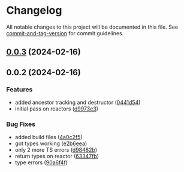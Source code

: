 # Changelog

All notable changes to this project will be documented in this file. See [commit-and-tag-version](https://github.com/absolute-version/commit-and-tag-version) for commit guidelines.

## [0.0.3](https://github.com/hyrumwhite/spicyjs-reactor/compare/v0.0.2...v0.0.3) (2024-02-16)

## 0.0.2 (2024-02-16)


### Features

* added ancestor tracking and destructor ([0441d54](https://github.com/hyrumwhite/spicyjs-reactor/commit/0441d5432464fb6c8b62d618cb6e41cf014c70cd))
* initial pass on reactors ([d9973e3](https://github.com/hyrumwhite/spicyjs-reactor/commit/d9973e3d89e5e6ffa6d50bb1fd8e5a6975bb0cfd))


### Bug Fixes

* added build files ([4a0c2f5](https://github.com/hyrumwhite/spicyjs-reactor/commit/4a0c2f5c65d2c68fe94827c5d9a60211aa221ffc))
* got types working ([e2b6eea](https://github.com/hyrumwhite/spicyjs-reactor/commit/e2b6eeaf59a7ef778921d9d1e0c0e65e1fb47960))
* only 2 more TS errors ([d98482b](https://github.com/hyrumwhite/spicyjs-reactor/commit/d98482b17b15fb7321c75211e6c147002115c336))
* return types on reactor ([63347fb](https://github.com/hyrumwhite/spicyjs-reactor/commit/63347fb6d709bff8e87b6ef4ae9db7974725f88a))
* type errors ([90a6f4f](https://github.com/hyrumwhite/spicyjs-reactor/commit/90a6f4f48d513e1a6d75fd884ca2995134571118))
